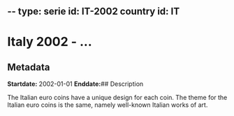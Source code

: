 --
type: serie
id: IT-2002
country id: IT
--

# Italy 2002 - ...

## Metadata

**Startdate:** 2002-01-01
**Enddate:**## Description

The Italian euro coins have a unique design for each coin. The theme for the Italian euro coins is the same, namely well-known Italian works of art.

